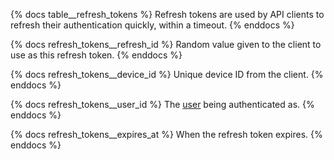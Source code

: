 {% docs table__refresh_tokens %}
Refresh tokens are used by API clients to refresh their authentication quickly, within a timeout.
{% enddocs %}

{% docs refresh_tokens__refresh_id %}
Random value given to the client to use as this refresh token.
{% enddocs %}

{% docs refresh_tokens__device_id %}
Unique device ID from the client.
{% enddocs %}

{% docs refresh_tokens__user_id %}
The [user](#!/source/source.tamanu.tamanu.users) being authenticated as.
{% enddocs %}

{% docs refresh_tokens__expires_at %}
When the refresh token expires.
{% enddocs %}
